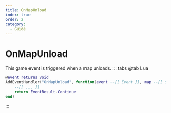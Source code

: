 ```yaml
---
title: OnMapUnload
index: true
order: 2
category:
  - Guide
---
```


# OnMapUnload
This game event is triggered when a map unloads.
::: tabs
@tab Lua
```lua
@event returns void
AddEventHandler("OnMapUnload", function(event --[[ Event ]], map --[[ string ]])
    --[[ ... ]]
    return EventResult.Continue
end)
```

:::
